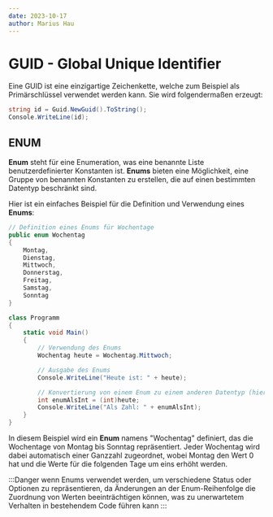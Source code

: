```yaml
---
date: 2023-10-17
author: Marius Hau  
---
```




# GUID - Global Unique Identifier

Eine GUID ist eine einzigartige Zeichenkette, welche zum Beispiel als Primärschlüssel verwendet werden kann.
Sie wird folgendermaßen erzeugt:

```cs
string id = Guid.NewGuid().ToString();
Console.WriteLine(id);
```

                  

## ENUM

**Enum** steht für eine Enumeration, was eine benannte Liste benutzerdefinierter Konstanten ist. **Enums** bieten eine Möglichkeit, eine Gruppe von benannten Konstanten zu erstellen, die auf einen bestimmten Datentyp beschränkt sind.

Hier ist ein einfaches Beispiel für die Definition und Verwendung eines **Enums**:


```cs
// Definition eines Enums für Wochentage
public enum Wochentag
{
    Montag,
    Dienstag,
    Mittwoch,
    Donnerstag,
    Freitag,
    Samstag,
    Sonntag
}

class Programm
{
    static void Main()
    {
        // Verwendung des Enums
        Wochentag heute = Wochentag.Mittwoch;

        // Ausgabe des Enums
        Console.WriteLine("Heute ist: " + heute);

        // Konvertierung von einem Enum zu einem anderen Datentyp (hier: int)
        int enumAlsInt = (int)heute;
        Console.WriteLine("Als Zahl: " + enumAlsInt);
    }
}

```

In diesem Beispiel wird ein **Enum** namens "Wochentag" definiert, das die Wochentage von Montag bis Sonntag repräsentiert. Jeder Wochentag wird dabei automatisch einer Ganzzahl zugeordnet, wobei Montag den Wert 0 hat und die Werte für die folgenden Tage um eins erhöht werden.

:::Danger
wenn Enums verwendet werden, um verschiedene Status oder Optionen zu repräsentieren, da Änderungen an der Enum-Reihenfolge die Zuordnung von Werten beeinträchtigen können, was zu unerwartetem Verhalten in bestehendem Code führen kann
:::

